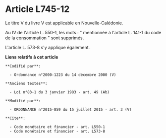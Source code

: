 # Article L745-12

Le titre V du livre V est applicable en Nouvelle-Calédonie. 

Au IV de l'article L. 550-1, les mots : " mentionnée à l'article L. 141-1 du code de la consommation " sont supprimés. 

L'article L. 573-8 s'y applique également.

**Liens relatifs à cet article**

	**Codifié par**:

	  - Ordonnance n°2000-1223 du 14 décembre 2000 (V)

	**Anciens textes**:

	  - Loi n°83-1 du 3 janvier 1983 - art. 49 (Ab)

	**Modifié par**:

	  - ORDONNANCE n°2015-859 du 15 juillet 2015 - art. 3 (V)

	**Cite**:

	  - Code monétaire et financier - art. L550-1
	  - Code monétaire et financier - art. L573-8
